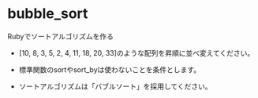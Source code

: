 # bubble_sort
Rubyでソートアルゴリズムを作る

- [10, 8, 3, 5, 2, 4, 11, 18, 20, 33]のような配列を昇順に並べ変えてください。

- 標準関数のsortやsort_byは使わないことを条件とします。

- ソートアルゴリズムは「バブルソート」を採用してください。
